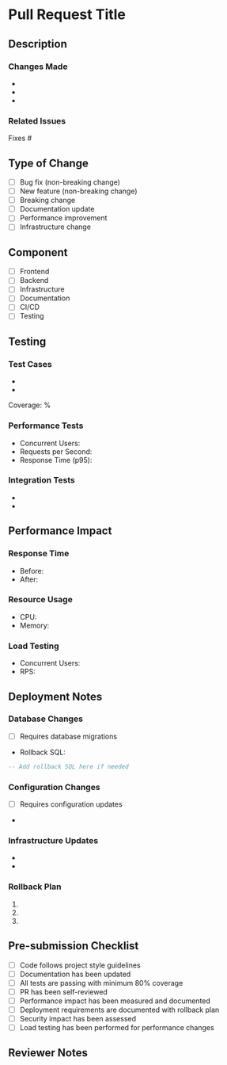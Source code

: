 # Pull Request Title
<!-- Format: [Component] Brief description of changes -->

## Description

### Changes Made
<!-- List specific changes made in this PR -->
- 
- 
- 

### Related Issues
<!-- Format: Fixes #issue_number -->
Fixes #

## Type of Change
<!-- Check all that apply -->
- [ ] Bug fix (non-breaking change)
- [ ] New feature (non-breaking change)
- [ ] Breaking change
- [ ] Documentation update
- [ ] Performance improvement
- [ ] Infrastructure change

## Component
<!-- Check all that apply -->
- [ ] Frontend
- [ ] Backend
- [ ] Infrastructure
- [ ] Documentation
- [ ] CI/CD
- [ ] Testing

## Testing

### Test Cases
<!-- List test cases with coverage -->
- 
- 
Coverage: %

### Performance Tests
<!-- Load testing results -->
- Concurrent Users:
- Requests per Second:
- Response Time (p95):

### Integration Tests
<!-- List integration test scenarios and results -->
- 
- 

## Performance Impact

### Response Time
<!-- Format: Before: Xms, After: Yms -->
- Before: 
- After: 

### Resource Usage
<!-- Format: CPU: X%, Memory: YMB -->
- CPU: 
- Memory: 

### Load Testing
<!-- Format: Concurrent Users: X, RPS: Y -->
- Concurrent Users:
- RPS:

## Deployment Notes

### Database Changes
- [ ] Requires database migrations
- Rollback SQL:
```sql
-- Add rollback SQL here if needed
```

### Configuration Changes
- [ ] Requires configuration updates
<!-- List required config changes -->
- 

### Infrastructure Updates
<!-- List required infrastructure changes -->
- 
- 

### Rollback Plan
<!-- Detailed steps for rolling back changes -->
1. 
2. 
3. 

## Pre-submission Checklist
- [ ] Code follows project style guidelines
- [ ] Documentation has been updated
- [ ] All tests are passing with minimum 80% coverage
- [ ] PR has been self-reviewed
- [ ] Performance impact has been measured and documented
- [ ] Deployment requirements are documented with rollback plan
- [ ] Security impact has been assessed
- [ ] Load testing has been performed for performance changes

## Reviewer Notes
<!-- Additional notes for reviewers -->